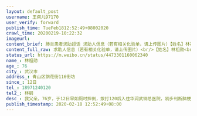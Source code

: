 ```yaml
---
layout: default_post
username: 王粲儿97170
user_verify: forward
publish_time: TueFeb1812:52:49+08002020
crawl_time: 20200219-10:22:32
imageurl: 
content_brief: 肺炎患者求助超话 求助人信息（若有相关化验单，请上传图片）【姓名】林祖勋【年龄】76【所在城市】武汉市【所在小区、社区】青山区钢花街116街坊【患病时间】12日【联系方式】18971240120【其他紧急联系人】林钢【病情描述】 我父亲，76岁，于12日早如厕时摔倒，拨打120后入住华润武钢总 ...全文
content_full_raw: 求助人信息（若有相关化验单，请上传图片）<br/>【姓名】林祖勋<br/>【年龄】76<br/>【所在城市】武汉市<br/>【所在小区、社区】青山区钢花街116街坊<br/>【患病时间】12日<br/>【联系方式】18971240120<br/>【其他紧急联系人】林钢<br/>【病情描述】我父亲，76岁，于12日早如厕时摔倒，拨打120后入住华润武钢总医院，初步判断脑梗，经全面检查后，发现胸部CT结果双肺感染，后等待核酸检查机会，次日做了核酸检查，与此同时，我爸爸一直在留观室里输液，直至17日核核酸检查结果阳性。电话询问社区，得到的答复总是等待安排，华润武钢总医院的答复也是等待安排。我们急需一张隔离治疗的床位，我爸爸属于新冠肺炎伴有脑梗，属于重症病人，精神状态非常不好，希望能快速进入隔离病房治疗。现状是在确诊之后，医院还要求家属陪护，在门诊只能是和其他病人交叉感染。
status_url: https://m.weibo.cn/status/4473301160062340
name_: 林祖勋
age_: 76
city_: 武汉市
address_: 青山区钢花街116街坊
since_: 12日
tel_: 18971240120
tel2_: 林钢
desc_: 我父亲，76岁，于12日早如厕时摔倒，拨打120后入住华润武钢总医院，初步判断脑梗，经全面检查后，发现胸部CT结果双肺感染，后等待核酸检查机会，次日做了核酸检查，与此同时，我爸爸一直在留观室里输液，直至17日核核酸检查结果阳性。电话询问社区，得到的答复总是等待安排，华润武钢总医院的答复也是等待安排。我们急需一张隔离治疗的床位，我爸爸属于新冠肺炎伴有脑梗，属于重症病人，精神状态非常不好，希望能快速进入隔离病房治疗。现状是在确诊之后，医院还要求家属陪护，在门诊只能是和其他病人交叉感染。
publish_timestamp: 2020-02-18 12:52:49+08:00
---
```

